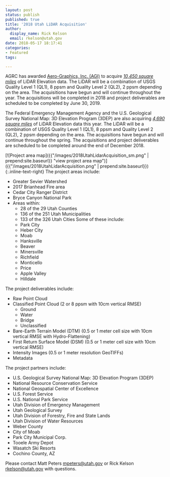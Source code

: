 ```yaml
---
layout: post
status: publish
published: true
title: '2018 Utah LiDAR Acquisition'
author:
  display_name: Rick Kelson
  email: rkelson@utah.gov
date: 2018-05-17 18:17:41
categories:
- Featured
tags:

---
```


AGRC has awarded [Aero-Graphics, Inc. (AGI)](http://aero-graphics.com/) to acquire [*10,450 square miles*](https://arcg.is/H5CzO "view project areas in ArcGIS Online") of LiDAR Elevation data. The LiDAR will be a combination of USGS Quality Level 1 (QL1), 8 ppsm and Quality Level 2 (QL2), 2 ppsm depending on the area. The acquisitions have begun and will continue throughout the year. The acquisitions will be completed in 2018 and project deliverables are scheduled to be completed by June 30, 2019.

The Federal Emergency Management Agency and the U.S. Geological Survey National Map: 3D Elevation Program (3DEP) are also acquiring [*4,690 square miles*](https://arcg.is/H5CzO "view project areas in ArcGIS Online") of LiDAR Elevation data this year. The LiDAR will be a combination of USGS Quality Level 1 (QL1), 8 ppsm and Quality Level 2 (QL2), 2 ppsm depending on the area. The acquisitions have begun and will continue throughout the spring. The acquisitions and project deliverables are scheduled to be completed around the end of December 2018.

[![Project area map]({{"/images/2018UtahLidarAcquisition_sm.png" | prepend:site.baseurl}} "view project area map")]({{"/images/2018UtahLidarAcquisition.png" | prepend:site.baseurl}}){:.inline-text-right}
The project areas include:

- Greater Sevier Watershed
- 2017 Brianhead Fire area
- Cedar City Ranger District
- Bryce Canyon National Park
- Areas within:
  - 28 of the 29 Utah Counties
  - 136 of the 251 Utah Municipalities
  - 133 of the 326 Utah Cities
  Some of these include:
  - Park City
  - Heber City
  - Moab
  - Hanksville
  - Beaver
  - Minersville
  - Richfield
  - Monticello
  - Price
  - Apple Valley
  - Hilldale

The project deliverables include:

- Raw Point Cloud
- Classified Point Cloud (2 or 8 ppsm with 10cm vertical RMSE)
  - Ground
  - Water
  - Bridge
  - Unclassified
- Bare-Earth Terrain Model (DTM) (0.5 or 1 meter cell size with 10cm vertical RMSE with Hydro-Flattening)
- First Return Surface Model (DSM) (0.5 or 1 meter cell size with 10cm vertical RMSE)
- Intensity Images (0.5 or 1 meter resolution GeoTIFFs)
- Metadata

The project partners include:

- U.S. Geological Survey National Map: 3D Elevation Program (3DEP)
- National Resource Conservation Service
- National Geospatial Center of Excellence
- U.S. Forest Service
- U.S. National Park Service
- Utah Division of Emergency Management
- Utah Geological Survey
- Utah Division of Forestry, Fire and State Lands
- Utah Division of Water Resources
- Weber County
- City of Moab
- Park City Municipal Corp.
- Tooele Army Depot
- Wasatch Ski Resorts
- Cochino County, AZ


Please contact Matt Peters [mpeters@utah.gov](mailto:bgranberg@utah.gov) or Rick Kelson [rkelson@utah.gov](mailto:rkelson@utah.gov) with questions.
